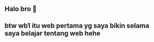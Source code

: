 ## Halo bro 👋
## btw wb1 itu web pertama yg saya bikin selama saya belajar tentang web hehe
<!--
**JSOswaldo/JSOswaldo** is a ✨ _special_ ✨ repository because its `README.md` (this file) appears on your GitHub profile.


